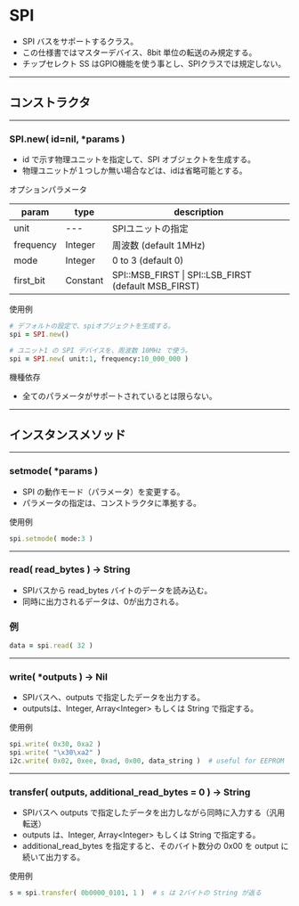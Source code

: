 # SPI

* SPI バスをサポートするクラス。
* この仕様書ではマスターデバイス、8bit 単位の転送のみ規定する。
* チップセレクト SS はGPIO機能を使う事とし、SPIクラスでは規定しない。

------------------------------------------------------------
## コンストラクタ
----------------------------------------
### SPI.new( id=nil, *params )

* id で示す物理ユニットを指定して、SPI オブジェクトを生成する。
* 物理ユニットが１つしか無い場合などは、idは省略可能とする。

オプションパラメータ

| param | type | description |
|-|-|-|
| unit | --- | SPIユニットの指定 |
| frequency | Integer | 周波数 (default 1MHz) |
| mode | Integer | 0 to 3 (default 0) |
| first_bit | Constant | SPI::MSB_FIRST \| SPI::LSB_FIRST (default MSB_FIRST) |

使用例
```ruby
# デフォルトの設定で、spiオブジェクトを生成する。
spi = SPI.new()

# ユニット1 の SPI デバイスを、周波数 10MHz で使う。
spi = SPI.new( unit:1, frequency:10_000_000 )
```

機種依存
* 全てのパラメータがサポートされているとは限らない。


------------------------------------------------------------
## インスタンスメソッド
----------------------------------------
### setmode( *params )

* SPI の動作モード（パラメータ）を変更する。
* パラメータの指定は、コンストラクタに準拠する。


使用例
```ruby
spi.setmode( mode:3 )
```

----------------------------------------
### read( read_bytes ) -> String

* SPIバスから read_bytes バイトのデータを読み込む。
* 同時に出力されるデータは、0が出力される。

### 例
```ruby
data = spi.read( 32 )
```

----------------------------------------
### write( *outputs ) -> Nil

* SPIバスへ、outputs で指定したデータを出力する。
* outputsは、Integer, Array\<Integer\> もしくは String で指定する。

使用例
```ruby
spi.write( 0x30, 0xa2 )
spi.write( "\x30\xa2" )
i2c.write( 0x02, 0xee, 0xad, 0x00, data_string )  # useful for EEPROM
```

----------------------------------------
### transfer( outputs, additional_read_bytes = 0 ) -> String

* SPIバスへ outputs で指定したデータを出力しながら同時に入力する（汎用転送）
* outputs は、Integer, Array\<Integer\> もしくは String で指定する。
* additional_read_bytes を指定すると、そのバイト数分の 0x00 を output に続いて出力する。

使用例
```ruby
s = spi.transfer( 0b0000_0101, 1 )  # s は 2バイトの String が返る
```
